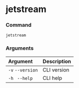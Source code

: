# jetstream

### Command
```sh
jetstream
```

### Arguments

| Argument         | Description       |
| :----------      | :---------------  |
| `-v` `--version` | CLI version       |
| `-h ` `--help`   | CLI help          |